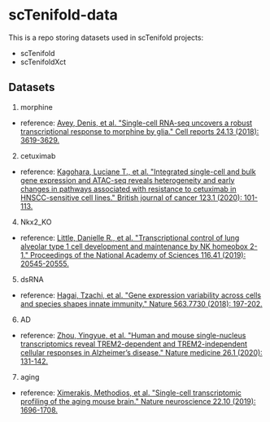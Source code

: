 # scTenifold-data

This is a repo storing datasets used in scTenifold projects:
* scTenifold
* scTenifoldXct


## Datasets 
1. morphine
  * reference: [Avey, Denis, et al. "Single-cell RNA-seq uncovers a robust transcriptional response to morphine by glia." Cell reports 24.13 (2018): 3619-3629.](https://www.sciencedirect.com/science/article/pii/S2211124718313846)
2. cetuximab
  * reference: [Kagohara, Luciane T., et al. "Integrated single-cell and bulk gene expression and ATAC-seq reveals heterogeneity and early changes in pathways associated with resistance to cetuximab in HNSCC-sensitive cell lines." British journal of cancer 123.1 (2020): 101-113.](https://www.nature.com/articles/s41416-020-0851-5)
4. Nkx2_KO
  * reference: [Little, Danielle R., et al. "Transcriptional control of lung alveolar type 1 cell development and maintenance by NK homeobox 2-1." Proceedings of the National Academy of Sciences 116.41 (2019): 20545-20555.](https://www.pnas.org/content/116/41/20545.short)
5. dsRNA
  * reference: [Hagai, Tzachi, et al. "Gene expression variability across cells and species shapes innate immunity." Nature 563.7730 (2018): 197-202.](https://www.nature.com/articles/s41586-018-0657-2)
6. AD
  * reference: [Zhou, Yingyue, et al. "Human and mouse single-nucleus transcriptomics reveal TREM2-dependent and TREM2-independent cellular responses in Alzheimer’s disease." Nature medicine 26.1 (2020): 131-142.](https://www.nature.com/articles/s41591-019-0695-9)
7. aging
  * reference: [Ximerakis, Methodios, et al. "Single-cell transcriptomic profiling of the aging mouse brain." Nature neuroscience 22.10 (2019): 1696-1708.](https://www.nature.com/articles/s41593-019-0491-3)
